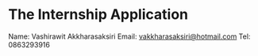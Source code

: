 # The Internship Application

Name: Vashirawit Akkharasaksiri
Email: vakkharasaksiri@hotmail.com
Tel: 0863293916
